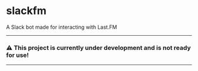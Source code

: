 # slackfm
A Slack bot made for interacting with Last.FM

---

### ⚠️ **This project is currently under development and is not ready for use!**

---

